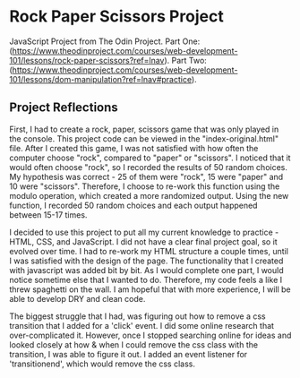 # Rock Paper Scissors Project
JavaScript Project from The Odin Project. Part One: (https://www.theodinproject.com/courses/web-development-101/lessons/rock-paper-scissors?ref=lnav). Part Two: (https://www.theodinproject.com/courses/web-development-101/lessons/dom-manipulation?ref=lnav#practice).

## Project Reflections
First, I had to create a rock, paper, scissors game that was only played in the console. This project code can be viewed in the "index-original.html" file. After I created this game, I was not satisfied with how often the computer choose "rock", compared to "paper" or "scissors". I noticed that it would often choose "rock", so I recorded the results of 50 random choices. My hypothesis was correct - 25 of them were "rock", 15 were "paper" and 10 were "scissors". Therefore, I choose to re-work this function using the modulo operation, which created a more randomized output. Using the new function, I recorded 50 random choices and each output happened between 15-17 times.  

I decided to use this project to put all my current knowledge to practice - HTML, CSS, and JavaScript. I did not have a clear final project goal, so it evolved over time. I had to re-work my HTML structure a couple times, until I was satisfied with the design of the page. The functionality that I created with javascript was added bit by bit. As I would complete one part, I would notice sometime else that I wanted to do. Therefore, my code feels a like I threw spaghetti on the wall. I am hopeful that with more experience, I will be able to develop DRY and clean code.

The biggest struggle that I had, was figuring out how to remove a css transition that I added for a 'click' event. I did some online research that over-complicated it. However, once I stopped searching online for ideas and looked closely at how & when I could remove the css class with the transition, I was able to figure it out. I added an event listener for 'transitionend', which would remove the css class.
